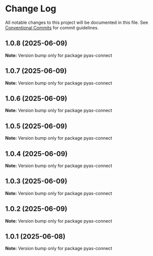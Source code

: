 # Change Log

All notable changes to this project will be documented in this file.
See [Conventional Commits](https://conventionalcommits.org) for commit guidelines.

## 1.0.8 (2025-06-09)

**Note:** Version bump only for package pyas-connect





## 1.0.7 (2025-06-09)

**Note:** Version bump only for package pyas-connect





## 1.0.6 (2025-06-09)

**Note:** Version bump only for package pyas-connect





## 1.0.5 (2025-06-09)

**Note:** Version bump only for package pyas-connect





## 1.0.4 (2025-06-09)

**Note:** Version bump only for package pyas-connect





## 1.0.3 (2025-06-09)

**Note:** Version bump only for package pyas-connect





## 1.0.2 (2025-06-09)

**Note:** Version bump only for package pyas-connect





## 1.0.1 (2025-06-08)

**Note:** Version bump only for package pyas-connect
